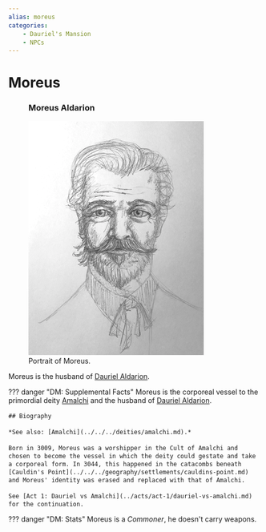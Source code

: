 ```yaml
---
alias: moreus
categories:
    - Dauriel's Mansion
    - NPCs
---
```

# Moreus

<figure class="infobox right">
  <h3>Moreus Aldarion</h3>
  <a href="/assets/images/moreus-full.png">
    <img src="/assets/images/moreus-tiny.png" />
  </a>
  <figcaption>
    Portrait of Moreus.
  </figcaption>
</figure>

Moreus is the husband of [Dauriel Aldarion](dauriel-aldarion.md).

??? danger "DM: Supplemental Facts"
    Moreus is the corporeal vessel to the primordial deity [Amalchi](../../../deities/amalchi.md) and the husband of [Dauriel Aldarion](dauriel-aldarion.md).

    ## Biography

    *See also: [Amalchi](../../../deities/amalchi.md).*

    Born in 3009, Moreus was a worshipper in the Cult of Amalchi and chosen to become the vessel in which the deity could gestate and take a corporeal form. In 3044, this happened in the catacombs beneath [Cauldin's Point](../../../geography/settlements/cauldins-point.md) and Moreus' identity was erased and replaced with that of Amalchi.

    See [Act 1: Dauriel vs Amalchi](../acts/act-1/dauriel-vs-amalchi.md) for the continuation.

??? danger "DM: Stats"
    Moreus is a *Commoner*, he doesn't carry weapons.
